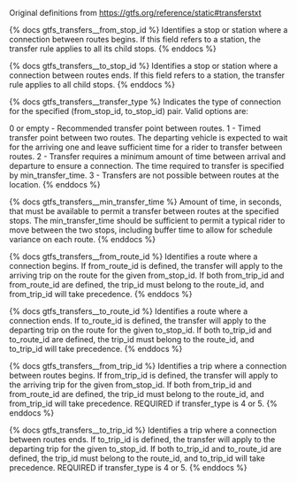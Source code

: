 Original definitions from https://gtfs.org/reference/static#transferstxt

{% docs gtfs_transfers\_\_from_stop_id %}
Identifies a stop or station where a connection between routes begins. If this field refers to a station, the transfer rule applies to all its child stops.
{% enddocs %}

{% docs gtfs_transfers\_\_to_stop_id %}
Identifies a stop or station where a connection between routes ends. If this field refers to a station, the transfer rule applies to all child stops.
{% enddocs %}

{% docs gtfs_transfers\_\_transfer_type %}
Indicates the type of connection for the specified (from_stop_id, to_stop_id) pair. Valid options are:

0 or empty - Recommended transfer point between routes.
1 - Timed transfer point between two routes. The departing vehicle is expected to wait for the arriving one and leave sufficient time for a rider to transfer between routes.
2 - Transfer requires a minimum amount of time between arrival and departure to ensure a connection. The time required to transfer is specified by min_transfer_time.
3 - Transfers are not possible between routes at the location.
{% enddocs %}

{% docs gtfs_transfers\_\_min_transfer_time %}
Amount of time, in seconds, that must be available to permit a transfer between routes at the specified stops. The min_transfer_time should be sufficient to permit a typical rider to move between the two stops, including buffer time to allow for schedule variance on each route.
{% enddocs %}

{% docs gtfs_transfers\_\_from_route_id %}
Identifies a route where a connection begins. If from_route_id is defined, the transfer will apply to the arriving trip on the route for the given from_stop_id. If both from_trip_id and from_route_id are defined, the trip_id must belong to the route_id, and from_trip_id will take precedence.
{% enddocs %}

{% docs gtfs_transfers\_\_to_route_id %}
Identifies a route where a connection ends. If to_route_id is defined, the transfer will apply to the departing trip on the route for the given to_stop_id. If both to_trip_id and to_route_id are defined, the trip_id must belong to the route_id, and to_trip_id will take precedence.
{% enddocs %}

{% docs gtfs_transfers\_\_from_trip_id %}
Identifies a trip where a connection between routes begins. If from_trip_id is defined, the transfer will apply to the arriving trip for the given from_stop_id. If both from_trip_id and from_route_id are defined, the trip_id must belong to the route_id, and from_trip_id will take precedence. REQUIRED if transfer_type is 4 or 5.
{% enddocs %}

{% docs gtfs_transfers\_\_to_trip_id %}
Identifies a trip where a connection between routes ends. If to_trip_id is defined, the transfer will apply to the departing trip for the given to_stop_id. If both to_trip_id and to_route_id are defined, the trip_id must belong to the route_id, and to_trip_id will take precedence. REQUIRED if transfer_type is 4 or 5.
{% enddocs %}
